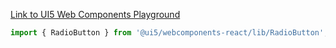 [Link to UI5 Web Components Playground](https://sap.github.io/ui5-webcomponents/playground/components/RadioButton/)

```jsx
import { RadioButton } from '@ui5/webcomponents-react/lib/RadioButton';
```